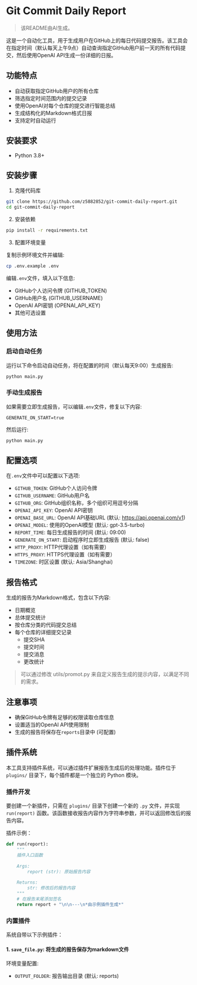 # Git Commit Daily Report
> 该README由AI生成。

这是一个自动化工具，用于生成用户在GitHub上的每日代码提交报告。该工具会在指定时间（默认每天上午9点）自动查询指定GitHub用户前一天的所有代码提交，然后使用OpenAI API生成一份详细的日报。

## 功能特点

- 自动获取指定GitHub用户的所有仓库
- 筛选指定时间范围内的提交记录
- 使用OpenAI对每个仓库的提交进行智能总结
- 生成结构化的Markdown格式日报
- 支持定时自动运行

## 安装要求

- Python 3.8+

## 安装步骤

1. 克隆代码库

```bash
git clone https://github.com/z5882852/git-commit-daily-report.git
cd git-commit-daily-report
```

2. 安装依赖

```bash
pip install -r requirements.txt
```

3. 配置环境变量

复制示例环境文件并编辑:

```bash
cp .env.example .env
```

编辑`.env`文件，填入以下信息:
- GitHub个人访问令牌 (GITHUB_TOKEN)
- GitHub用户名 (GITHUB_USERNAME)
- OpenAI API密钥 (OPENAI_API_KEY)
- 其他可选设置

## 使用方法

### 启动自动任务

运行以下命令启动自动任务，将在配置的时间（默认每天9:00）生成报告:

```bash
python main.py
```

### 手动生成报告

如果需要立即生成报告，可以编辑`.env`文件，修复以下内容:

```env
GENERATE_ON_START=true
```

然后运行:

```bash
python main.py
```

## 配置选项

在`.env`文件中可以配置以下选项:

- `GITHUB_TOKEN`: GitHub个人访问令牌
- `GITHUB_USERNAME`: GitHub用户名
- `GITHUB_ORG`: GitHub组织名称，多个组织可用逗号分隔
- `OPENAI_API_KEY`: OpenAI API密钥
- `OPENAI_BASE_URL`: OpenAI API基础URL (默认: https://api.openai.com/v1)
- `OPENAI_MODEL`: 使用的OpenAI模型 (默认: gpt-3.5-turbo)
- `REPORT_TIME`: 每日生成报告的时间 (默认: 09:00)
- `GENERATE_ON_START`: 启动程序时立即生成报告 (默认: false)
- `HTTP_PROXY`: HTTP代理设置（如有需要）
- `HTTPS_PROXY`: HTTPS代理设置（如有需要）
- `TIMEZONE`: 时区设置 (默认: Asia/Shanghai)

## 报告格式

生成的报告为Markdown格式，包含以下内容:

- 日期概览
- 总体提交统计
- 按仓库分类的代码提交总结
- 每个仓库的详细提交记录
  - 提交SHA
  - 提交时间
  - 提交消息
  - 更改统计

> 可以通过修改 utils/promot.py 来自定义报告生成的提示内容，以满足不同的需求。

## 注意事项

- 确保GitHub令牌有足够的权限读取仓库信息
- 设置适当的OpenAI API使用限制
- 生成的报告将保存在`reports`目录中 (可配置)

## 插件系统

本工具支持插件系统，可以通过插件扩展报告生成后的处理功能。插件位于 `plugins/` 目录下，每个插件都是一个独立的 Python 模块。

### 插件开发

要创建一个新插件，只需在 `plugins/` 目录下创建一个新的 `.py` 文件，并实现 `run(report)` 函数。该函数接收报告内容作为字符串参数，并可以返回修改后的报告内容。

插件示例：

```python
def run(report):
    """
    插件入口函数
    
    Args:
        report (str): 原始报告内容
    
    Returns:
        str: 修改后的报告内容
    """
    # 在报告末尾添加签名
    return report + "\n\n---\n*由示例插件生成*"
```

### 内置插件

系统自带以下示例插件：

#### 1. `save_file.py`: 将生成的报告保存为markdown文件

环境变量配置:
   - `OUTPUT_FOLDER`: 报告输出目录 (默认: reports)